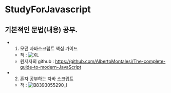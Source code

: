 # StudyForJavascript
## 기본적인 문법(내용) 공부.
- 1. 모던 자바스크립트 핵심 가이드
    - 책 : ![XL](https://user-images.githubusercontent.com/75352656/185176368-010a1198-1d08-42d7-b9e8-f1210325a806.jpeg)
    - 원저자의 github : https://github.com/AlbertoMontalesi/The-complete-guide-to-modern-JavaScript
- 2. 혼자 공부하는 자바 스크립트
    - 책 : ![B8393055290_l](https://user-images.githubusercontent.com/75352656/185176686-4ee70254-0b30-4e7d-aa22-58aca7c62d3f.jpg)
